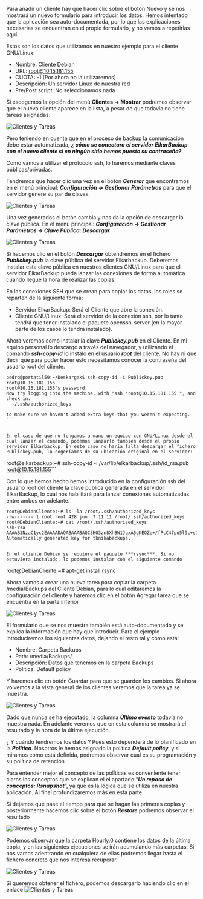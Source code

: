 Para añadir un cliente hay que hacer clic sobre el botón Nuevo y se nos mostrará un nuevo formulario para introducir los datos. Hemos intentado que la aplicación sea auto-documentada, por lo que las explicaciones necesarias se encuentran en el propio formulario, y no vamos a repetirlas aquí.

Estos son los datos que utilizamos en nuestro ejemplo para el cliente GNU/Linux:

- Nombre: Cliente Debian
- URL: root@10.15.181.155
- CUOTA: -1 (Por ahora no la utilizaremos)
- Descripción: Un servidor Linux de nuestra red
- Pre/Post script: No seleccionamos nada

Si escogemos la opción del menú **Clientes → Mostrar** podremos observar que el nuevo cliente aparece en la lista, a pesar de que todavía no tiene tareas asignadas.

![Clientes y Tareas](../assets/clientes-tareas3.png)

Pero teniendo en cuenta que en el proceso de backup la comunicación debe estar automatizada, ***¿ cómo se conectara el servidor ElkarBackup con el nuevo cliente si en ningún sitio hemos puesto su contraseña?***

Como vamos a utilizar el protocolo ssh, lo haremos mediante claves públicas/privadas.

Tendremos que hacer clic una vez en el botón ***Generar*** que encontramos en el menú principal: ***Configuración → Gestionar Parámetros*** para que el servidor genere su par de claves.

![Clientes y Tareas](../assets/clientes-tareas4.png)

Una vez generados el botón cambia  y nos da la opción de descargar la clave pública.
En el menú principal: ***Configuración → Gestionar Parámetros → Clave Pública: Descargar***

![Clientes y Tareas](../assets/clientes-tareas5.png)

Si hacemos clic en el botón ***Descargar*** obtendremos en el fichero ***Publickey.pub*** la clave pública del servidor Elkarbackup. Deberemos instalar esta clave pública en nuestros clientes GNU/Linux para que el servidor ElkarBackup pueda lanzar las conexiones de forma automática cuando llegue la hora de realizar las copias.

En las conexiones SSH que se crean para copiar los datos, los roles se reparten de la siguiente forma:
- Servidor ElkarBackup: Será el Cliente que abre la conexión.
- Cliente GNU/Linux: Será el servidor de la conexión ssh, por lo tanto tendrá que  tener instalado el paquete openssh-server (en la mayor parte de los casos lo tendrá instalado).

Ahora veremos como instalar la clave ***Publickey.pub*** en el Cliente. En mi equipo personal lo descargo a través del navegador, y utilizando el comando ***ssh-copy-id*** lo instalo en el usuario ***root*** del cliente. No hay ni que decir que para poder hacer esto necesitamos conocer la contraseña del usuario root del cliente.

```
pedro@portatil59:~/Deskargak$ ssh-copy-id -i Publickey.pub root@10.15.181.155
root@10.15.181.155's password:
Now try logging into the machine, with "ssh 'root@10.15.181.155'", and check in:
  ~/.ssh/authorized_keys

to make sure we haven't added extra keys that you weren't expecting. ```


En el caso de que no tengamos a mano un equipo con GNU/Linux desde el cual lanzar el comando, podemos lanzarlo también desde el propio servidor Elkarbackup. En este caso no haría falta descargar el fichero Publickey.pub, lo cogeríamos de su ubicación original en el servidor:

```
root@elkarbackup:~# ssh-copy-id -i /var/lib/elkarbackup/.ssh/id_rsa.pub root@10.15.181.155```


Con lo que hemos hecho hemos introducido en la configuración ssh del usuario root del cliente la clave pública generada en el servidor ElkarBackup, lo cual nos habilitará para lanzar conexiones automatizadas entre ambos en adelante.

```
root@DebianCliente:~# ls -la /root/.ssh/authorized_keys
-rw------- 1 root root 428 jun  7 11:11 /root/.ssh/authorized_keys
root@DebianCliente:~# cat /root/.ssh/authorized_keys
ssh-rsa AAAAB3NzaC1yc2EAAAADAQABAAABAQC3HO3zn8XhBW1JqxA5qKEQZe+/fPcC47pu5l9c+s1Q+ppUD5CLaDQjUsF+0VBHtPP2Wx1HaDidFURwge5GcnRnoXV32B+Vj9rfW9wPdk6siuZ2McoS0xyqbToS2CTdbsxyjibn2CdM3RZjJa81haOllciu38V9F1t4mylJVMxBgQmNwkTBwYGt66+wpT/nQVxiDeyVK98SHb8oGKJZljpczlqgYwckRAEPSARvxFm9yyWOad3Qm7QYYGslBij4LXG1aUAARivoJdYtB4kbOnEdOO3n5BU/0Q8eIqxDw7eFdnx4UDINX+mtSuHfpRkoORoU9IZZWGz9vrLnaxqh91G3 Automatically generated key for tknikabackups. ```


En el cliente Debian se requiere el paquete ***rsync***. Si no estuviera instalado, lo podemos instalar con el siguiente comando

```
root@DebianCliente:~# apt-get install rsync```


Ahora vamos a crear una nueva tarea para copiar la carpeta /media/Backups del Cliente Debian, para lo cual editaremos la configuración del cliente y haremos clic en el botón Agregar tarea que se encuentra en la parte inferior

![Clientes y Tareas](../assets/clientes-tareas6.png)

El formulario que se nos muestra también está auto-documentado y se explica la información que hay que introducir. Para el ejemplo introduciremos los siguientes datos, dejando el resto tal y como está:

- Nombre: Carpeta Backups
- Path: /media/Backups/
- Descripción: Datos que tenemos en la carpeta Backups
- Política: Default policy

Y haremos clic en botón Guardar para que se guarden los cambios. Si ahora volvemos a la vista general de los clientes veremos que la tarea ya se muestra.

![Clientes y Tareas](../assets/clientes-tareas7.png)

Dado que nunca se ha ejecutado, la columna ***Último evento*** todavía no muestra nada.  En adelante veremos que en esta columna se mostrará el resultado y la hora de la última ejecución.

¿ Y cuándo tendremos los datos ? Pues esto dependerá de lo planificado en la ***Política***. Nosotros le hemos asignado la política ***Default policy***, y si miramos como está definida, podremos observar cual es su programación y su política de retención.

Para entender mejor el concepto de las políticas es conveniente tener claros los conceptos que se explican el el apartado “***Un repaso de conceptos: Rsnapshot***“, ya que es la lógica que se utiliza en nuestra aplicación. Al final profundizaremos más en esta parte.

Si dejamos que pase el tiempo para que se hagan las primeras copias y posteriormente hacemos clic sobre el botón ***Restore*** podremos observar el resultado

![Clientes y Tareas](../assets/clientes-tareas8.png)

Podemos observar que la carpeta Hourly.0 contiene los datos de la última copia, y en las siguientes ejecuciones se irán acumulando más carpetas. Si nos vamos adentrando en cualquiera de ellas podremos llegar hasta el fichero concreto que nos interesa recuperar.

![Clientes y Tareas](../assets/clientes-tareas9.png)

Si queremos obtener el fichero, podemos descargarlo haciendo clic en el enlace
![Clientes y Tareas](../assets/clientes-tareas10.png)

